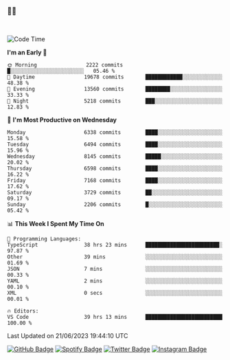 ### 🤙🍺

<!-- <a href="https://github-readme-stats.vercel.app/api?username=hzak2xx&count_private=true&show_icons=true&theme=dracula">
  <img align="center" src="https://github-readme-stats.vercel.app/api?username=hzak2xx&count_private=true&show_icons=true&theme=dracula" />
</a>
</br> -->
</br>

<!--START_SECTION:waka-->
![Code Time](http://img.shields.io/badge/Code%20Time-2%2C556%20hrs%208%20mins-blue)

**I'm an Early 🐤** 

```text
🌞 Morning                2222 commits        █░░░░░░░░░░░░░░░░░░░░░░░░   05.46 % 
🌆 Daytime                19678 commits       ████████████░░░░░░░░░░░░░   48.38 % 
🌃 Evening                13560 commits       ████████░░░░░░░░░░░░░░░░░   33.33 % 
🌙 Night                  5218 commits        ███░░░░░░░░░░░░░░░░░░░░░░   12.83 % 
```
📅 **I'm Most Productive on Wednesday** 

```text
Monday                   6338 commits        ████░░░░░░░░░░░░░░░░░░░░░   15.58 % 
Tuesday                  6494 commits        ████░░░░░░░░░░░░░░░░░░░░░   15.96 % 
Wednesday                8145 commits        █████░░░░░░░░░░░░░░░░░░░░   20.02 % 
Thursday                 6598 commits        ████░░░░░░░░░░░░░░░░░░░░░   16.22 % 
Friday                   7168 commits        ████░░░░░░░░░░░░░░░░░░░░░   17.62 % 
Saturday                 3729 commits        ██░░░░░░░░░░░░░░░░░░░░░░░   09.17 % 
Sunday                   2206 commits        █░░░░░░░░░░░░░░░░░░░░░░░░   05.42 % 
```


📊 **This Week I Spent My Time On** 

```text
💬 Programming Languages: 
TypeScript               38 hrs 23 mins      ████████████████████████░   97.87 % 
Other                    39 mins             ░░░░░░░░░░░░░░░░░░░░░░░░░   01.69 % 
JSON                     7 mins              ░░░░░░░░░░░░░░░░░░░░░░░░░   00.33 % 
YAML                     2 mins              ░░░░░░░░░░░░░░░░░░░░░░░░░   00.10 % 
XML                      0 secs              ░░░░░░░░░░░░░░░░░░░░░░░░░   00.01 % 

🔥 Editors: 
VS Code                  39 hrs 13 mins      █████████████████████████   100.00 % 
```


 Last Updated on 21/06/2023 19:44:10 UTC
<!--END_SECTION:waka-->

[![GitHub Badge](https://img.shields.io/badge/GitHub-100000?style=for-the-badge&logo=github&logoColor=white)](https://github.com/hzak2xx)
[![Spotify Badge](https://img.shields.io/badge/Spotify-1ED760?&style=for-the-badge&logo=spotify&logoColor=white)](https://open.spotify.com/user/uf90s6sbbh75a1mt44clkhkvf)
[![Twitter Badge](https://img.shields.io/badge/Twitter-1DA1F2?style=for-the-badge&logo=twitter&logoColor=white)](https://twitter.com/hzak2xx)
[![Instagram Badge](https://img.shields.io/badge/Instagram-E4405F?style=for-the-badge&logo=instagram&logoColor=white)](https://www.instagram.com/hzak2xx/)
